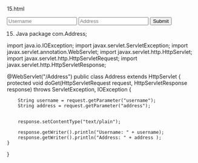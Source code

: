 15.html
<form action="Address">
	<input type="text" name="username" placeholder="Username"/>
	<input type="text" name="address" placeholder="Address"/>
    <input type="submit" value="Submit"/>
</form>

15. Java
package com.Address;

import java.io.IOException;
import javax.servlet.ServletException;
import javax.servlet.annotation.WebServlet;
import javax.servlet.http.HttpServlet;
import javax.servlet.http.HttpServletRequest;
import javax.servlet.http.HttpServletResponse;

@WebServlet("/Address")
public class Address extends HttpServlet {
    protected void doGet(HttpServletRequest request, HttpServletResponse response) throws ServletException, IOException {

        String username = request.getParameter("username");
        String address = request.getParameter("address");


        response.setContentType("text/plain");

        response.getWriter().println("Username: " + username);
        response.getWriter().println("Address: " + address );
    }
}
